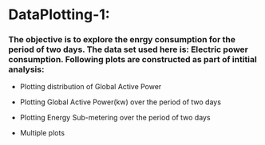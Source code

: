 # DataPlotting-1:

### The objective is to explore the enrgy consumption for the period of two days. The data set used here is: Electric power consumption. Following plots are constructed as part of intitial analysis:

- Plotting distribution of Global Active Power

- Plotting Global Active Power(kw) over the period of two days

- Plotting Energy Sub-metering over the period of two days

- Multiple plots
